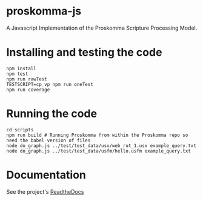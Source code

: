 # proskomma-js
A Javascript Implementation of the Proskomma Scripture Processing Model.

# Installing and testing the code
```
npm install
npm test
npm run rawTest
TESTSCRIPT=cp_vp npm run oneTest
npm run coverage
```

# Running the code
```
cd scripts
npm run build # Running Proskomma from within the Proskomma repo so need the babel version of files
node do_graph.js ../test/test_data/usx/web_rut_1.usx example_query.txt
node do_graph.js ../test/test_data/usfm/hello.usfm example_query.txt
```

# Documentation
See the project's [ReadtheDocs](https://doc.proskomma.bible)
